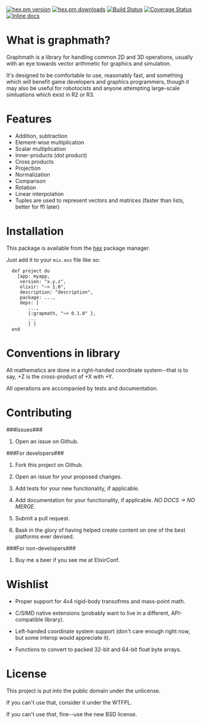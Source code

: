 [![hex.pm version](https://img.shields.io/hexpm/v/graphmath.svg)](https://hex.pm/packages/graphmath)
[![hex.pm downloads](https://img.shields.io/hexpm/dt/graphmath.svg)](https://hex.pm/packages/graphmath)
[![Build Status](https://api.travis-ci.org/repositories/crertel/graphmath.svg)](https://travis-ci.org/crertel/graphmath)
[![Coverage Status](https://coveralls.io/repos/crertel/graphmath/badge.png?branch=master)](https://coveralls.io/r/crertel/graphmath?branch=master)
[![Inline docs](http://inch-ci.org/github/crertel/graphmath.svg)](http://inch-ci.org/github/crertel/graphmath)

What is graphmath?
===================

Graphmath is a library for handling common 2D and 3D operations, usually with an eye towards vector arithmetic for graphics and simulation.

It's designed to be comfortable to use, reasonably fast, and something which will benefit game developers and graphics programmers, though it may also be useful for robotocists and anyone attempting large-scale simluations which exist in R2 or R3.

Features
========

* Addition, subtraction
* Element-wise multiplication
* Scalar multiplication
* Inner-products (dot product)
* Cross products
* Projection
* Normalization
* Comparison
* Rotation
* Linear interpolation
* Tuples are used to represent vectors and matrices (faster than lists, better for ffi later)

Installation
============

This package is available from the [hex](https://hex.pm) package manager.

Just add it to your `mix.exs` file like so:

```
  def project do
    [app: myapp,
     version: "x.y.z",
     elixir: "~> 1.0",
     description: "description",
     package: ...,
     deps: [
        ...,
        {:grapmath, "~> 0.1.0" },
        ...
        ] ]
  end
```

Conventions in library
======================

All mathematics are done in a right-handed coordinate system--that is to say, +Z is the cross-product of +X with +Y.

All operations are accompanied by tests and documentation.

Contributing
============

###Issues###

1. Open an issue on Github.

###For developers###

1. Fork this project on Github.

2. Open an issue for your proposed changes.

3. Add tests for your new functionality, if applicable.

4. Add documentation for your functionality, if applicable. *NO DOCS -> NO MERGE*.

5. Submit a pull request.

6. Bask in the glory of having helped create content on one of the best platforms ever devised.

###For non-developers###

1. Buy me a beer if you see me at ElixirConf.

Wishlist
========

* Proper support for 4x4 rigid-body transofrms and mass-point math.

* C/SIMD native extensions (probably want to live in a different, API-compatible library).

* Left-handed coordinate system support (don't care enough right now, but some interop would appreciate it).

* Functions to convert to packed 32-bit and 64-bit float byte arrays.

License
=======

This project is put into the public domain under the unlicense.

If you can't use that, consider it under the WTFPL.

If you can't use *that*, fine--use the new BSD license.

